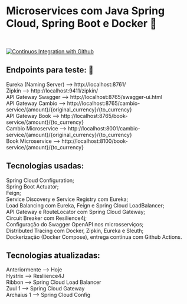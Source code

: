   # Microservices com Java Spring Cloud, Spring Boot e Docker 🍃
  <br>
  
   [![Continuos Integration with Github](https://github.com/eliezermoraesss/microservices-java-spring-cloud-docker_compose/actions/workflows/docker-publish.yml/badge.svg)](https://github.com/eliezermoraesss/microservices-java-spring-cloud-docker_compose/actions/workflows/docker-publish.yml)
 
 ## Endpoints para teste: 🧪
 
Eureka (Naming Server) --> http://localhost:8761/<br>
Zipkin                 --> http://localhost:9411/zipkin/<br>
API Gateway Swagger    --> http://localhost:8765/swagger-ui.html<br>
API Gateway Cambio     --> http://localhost:8765/cambio-service/{amount}/{original_currency}/{to_currency}<br>
API Gateway Book       --> http://localhost:8765/book-service/{amount}/{to_currency}<br>
Cambio Microservice    --> http://localhost:8001/cambio-service/{amount}/{original_currency}/{to_currency}<br>
Book Microservice      --> http://localhost:8100/book-service/{amount}/{to_currency}<br>

## Tecnologias usadas:
 
Spring Cloud Configuration;<br>
Spring Boot Actuator;<br>
Feign;<br>
Service Discovery e Service Registry com Eureka;<br>
Load Balancing com Eureka, Feign e Spring Cloud LoadBalancer;<br>
API Gateway e RouteLocator com Spring Cloud Gateway;<br>
Circuit Breaker com Resilience4j;<br>
Configuração do Swagger OpenAPI nos microsserviços;<br>
Distributed Tracing com Docker, Zipkin, Eureka e Sleuth;<br>
Dockerização (Docker Compose), entrega contínua com Github Actions.<br>

## Tecnologias atualizadas:

Anteriormente      -->  Hoje <br>
Hystrix                   -->  Resliience4J<br>
Ribbon                   -->  Spring Cloud Load Balancer<br>
Zuul 1                    -->  Spring Cloud Gateway<br>
Archaius 1            -->  Spring Cloud Config<br>
